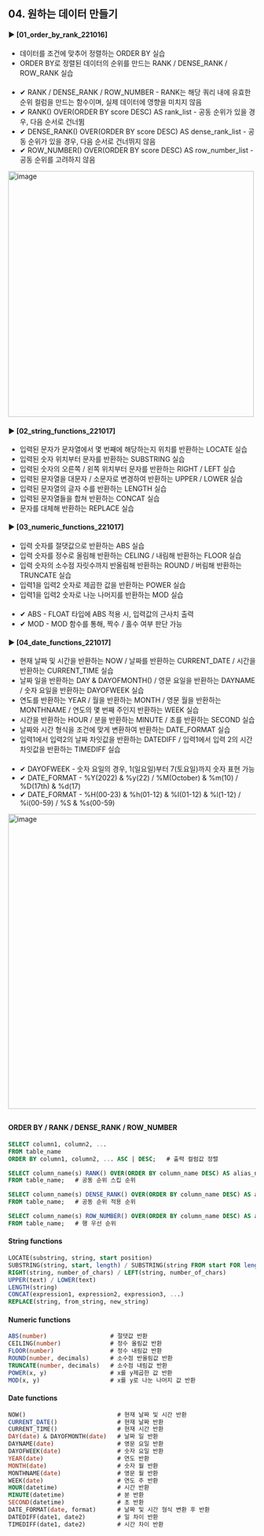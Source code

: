 ####  
## 04. 원하는 데이터 만들기  
#### ► [01_order_by_rank_221016]  
- 데이터를 조건에 맞추어 정렬하는 ORDER BY 실습  
- ORDER BY로 정렬된 데이터의 순위를 만드는 RANK / DENSE_RANK / ROW_RANK 실습  
####  
- ✔︎ RANK / DENSE_RANK / ROW_NUMBER - RANK는 해당 쿼리 내에 유효한 순위 컬럼을 만드는 함수이며, 실제 데이터에 영향을 미치지 않음  
- ✔︎ RANK() OVER(ORDER BY score DESC) AS rank_list - 공동 순위가 있을 경우, 다음 순서로 건너뜀  
- ✔︎ DENSE_RANK() OVER(ORDER BY score DESC) AS dense_rank_list - 공동 순위가 있을 경우, 다음 순서로 건너뛰지 않음  
- ✔︎ ROW_NUMBER() OVER(ORDER BY score DESC) AS row_number_list - 공동 순위를 고려하지 않음  
<img width="500" alt="image" src="https://user-images.githubusercontent.com/109773795/195994270-ce4c68be-1483-4939-8cc6-328cc050d27d.png">  
  
####  
#### ► [02_string_functions_221017]  
- 입력된 문자가 문자열에서 몇 번째에 해당하는지 위치를 반환하는 LOCATE 실습  
- 입력된 숫자 위치부터 문자를 반환하는 SUBSTRING 실습  
- 입력된 숫자의 오른쪽 / 왼쪽 위치부터 문자를 반환하는 RIGHT / LEFT 실습  
- 입력된 문자열을 대문자 / 소문자로 변경하여 반환하는 UPPER / LOWER 실습  
- 입력된 문자열의 글자 수를 반환하는 LENGTH 실습  
- 입력된 문자열들을 합쳐 반환하는 CONCAT 실습  
- 문자를 대체해 반환하는 REPLACE 실습  
####  
#### ► [03_numeric_functions_221017]  
- 입력 숫자를 절댓값으로 반환하는 ABS 실습  
- 입력 숫자를 정수로 올림해 반환하는 CELING / 내림해 반환하는 FLOOR 실습  
- 입력 숫자의 소수점 자릿수까지 반올림해 반환하는 ROUND / 버림해 반환하는 TRUNCATE 실습  
- 입력1을 입력2 숫자로 제곱한 값을 반환하는 POWER 실습  
- 입력1을 입력2 숫자로 나눈 나머지를 반환하는 MOD 실습  
####  
- ✔︎ ABS - FLOAT 타입에 ABS 적용 시, 입력값의 근사치 출력  
- ✔︎ MOD - MOD 함수를 통해, 짝수 / 홀수 여부 판단 가능  
####  
#### ► [04_date_functions_221017]  
- 현재 날짜 및 시간을 반환하는 NOW / 날짜를 반환하는 CURRENT_DATE / 시간을 반환하는 CURRENT_TIME 실습  
- 날짜 일을 반환하는 DAY & DAYOFMONTH() / 영문 요일을 반환하는 DAYNAME / 숫자 요일을 반환하는 DAYOFWEEK 실습  
- 연도를 반환하는 YEAR / 월을 반환하는 MONTH / 영문 월을 반환하는 MONTHNAME / 연도의 몇 번째 주인지 반환하는 WEEK 실습  
- 시간을 반환하는 HOUR / 분을 반환하는 MINUTE / 초를 반환하는 SECOND 실습  
- 날짜와 시간 형식을 조건에 맞게 변환하여 반환하는 DATE_FORMAT 실습  
- 입력1에서 입력2의 날짜 차잇값을 반환하는 DATEDIFF / 입력1에서 입력 2의 시간 차잇값을 반환하는 TIMEDIFF 실습  
####  
- ✔︎ DAYOFWEEK - 숫자 요일의 경우, 1(일요일)부터 7(토요일)까지 숫자 표현 가능  
- ✔︎ DATE_FORMAT - %Y(2022) & %y(22) / %M(October) & %m(10) / %D(17th) & %d(17)  
- ✔︎ DATE_FORMAT - %H(00-23) & %h(01-12) & %I(01-12) & %l(1-12) / %i(00-59) / %S & %s(00-59)  
<img width="600" alt="image" src="https://user-images.githubusercontent.com/109773795/196056465-a0b4b38f-3856-4870-8fe3-7dec49d296eb.png">  
  
##
#### ORDER BY / RANK / DENSE_RANK / ROW_NUMBER
``` SQL
SELECT column1, column2, ...
FROM table_name
ORDER BY column1, column2, ... ASC | DESC;   # 출력 컬럼값 정렬
```
``` SQL
SELECT column_name(s) RANK() OVER(ORDER BY column_name DESC) AS alias_name
FROM table_name;   # 공동 순위 스킵 순위
```
``` SQL
SELECT column_name(s) DENSE_RANK() OVER(ORDER BY column_name DESC) AS alias_name
FROM table_name;   # 공동 순위 적용 순위
```
``` SQL
SELECT column_name(s) ROW_NUMBER() OVER(ORDER BY column_name DESC) AS alias_name
FROM table_name;   # 행 우선 순위
```
#### String functions
``` SQL
LOCATE(substring, string, start position)                                    # 문자 위치 반환
SUBSTRING(string, start, length) / SUBSTRING(string FROM start FOR length)   # 입력 숫자 위치부터 문자 반환
RIGHT(string, number_of_chars) / LEFT(string, number_of_chars)               # 오른쪽 / 왼쪽 문자 반환
UPPER(text) / LOWER(text)                                                    # 대문자 / 소문자 변경 문자열 반환
LENGTH(string)                                                               # 문자열 수 반환
CONCAT(expression1, expression2, expression3, ...)                           # 합친 문자열 반환
REPLACE(string, from_string, new_string)                                     # 문자 대체한 문자열 반환
```
#### Numeric functions
``` SQL
ABS(number)                  # 절댓값 반환
CEILING(number)              # 정수 올림값 반환
FLOOR(number)                # 정수 내림값 반환
ROUND(number, decimals)      # 소수점 반올림값 반환
TRUNCATE(number, decimals)   # 소수점 내림값 반환
POWER(x, y)                  # x를 y제곱한 값 반환
MOD(x, y)                    # x를 y로 나눈 나머지 값 반환
```
#### Date functions
``` SQL
NOW()                          # 현재 날짜 및 시간 반환
CURRENT_DATE()                 # 현재 날짜 반환
CURRENT_TIME()                 # 현재 시간 반환
DAY(date) & DAYOFMONTH(date)   # 날짜 일 반환
DAYNAME(date)                  # 영문 요일 반환
DAYOFWEEK(date)                # 숫자 요일 반환
YEAR(date)                     # 연도 반환
MONTH(date)                    # 숫자 월 반환
MONTHNAME(date)                # 영문 월 반환
WEEK(date)                     # 연도 주 반환
HOUR(datetime)                 # 시간 반환
MINUTE(datetime)               # 분 반환
SECOND(datetime)               # 초 반환
DATE_FORMAT(date, format)      # 날짜 및 시간 형식 변환 후 반환
DATEDIFF(date1, date2)         # 일 차이 반환
TIMEDIFF(date1, date2)         # 시간 차이 반환
```
####
